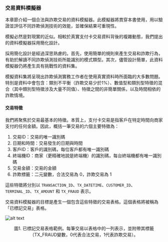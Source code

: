 
### 交易資料模擬器

本章節介紹一個合法與詐欺交易的資料模擬器。此模擬器將貫穿本書使用，用以驗證並評估不同詐欺偵測技術的效能，並確保結果可重現性。

模擬必然是對現實的近似。相較於真實支付卡交易資料背後的複雜動態，我們提出的資料模擬器採用簡化設計。

採用簡化設計是經過深思熟慮的。首先，使用簡單的規則來產生交易和詐欺行為，有助於解讀不同詐欺偵測技術所能識別的模式類型。其次，儘管設計簡單，此資料模擬器仍將產生具有挑戰性的資料集。

模擬資料集將呈現出詐欺偵測實務工作者在使用真實資料時所面臨的大多數問題。特別是資料中會包含：類別不平衡（詐欺交易少於1%）、數值型和類別型特徵的混合（其中類別型特徵涉及大量不同值）、特徵之間的非簡單關係，以及時間相依的詐欺情境。

#### 交易特徵

我們將聚焦於交易最基本的特徵。本質上，支付卡交易是指客戶在特定時間向商家支付的任何金額。因此，概括一筆交易的六個主要特徵為：

1. 交易ID：交易的唯一識別碼
2. 日期和時間：交易發生的日期與時間
3. 客戶ID：客戶的識別碼，每位客戶都有唯一識別碼
4. 終端機ID：商家（更精確地說是終端機）的識別碼，每台終端機都有唯一識別碼
5. 交易金額：交易的金額
6. 詐欺標籤：二元變數，合法交易為 0，詐欺交易為 1

這些特徵將分別以 `TRANSACTION_ID`、`TX_DATETIME`、`CUSTOMER_ID`、`TERMINAL_ID`、`TX_AMOUNT` 和 `TX_FRAUD` 表示。

交易資料模擬器的目標是產生一個包含這些特徵的交易表格。這個表格將被稱為「已標記交易」表格。

![alt text](https://fraud-detection-handbook.github.io/fraud-detection-handbook/_images/tx_table1.png)
<p style="text-align: center;">
圖1. 已標記交易表格範例。每筆交易以表格中的一列表示，並附帶其標籤（TX_FRAUD變數，0代表合法交易，1代表詐欺交易）。
</p>